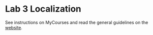 # Lab 3 Localization

See instructions on MyCourses and read the general guidelines on the
[website](https://mcgill-dpm.github.io/website/).
